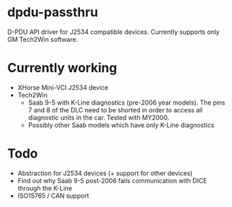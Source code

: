 # dpdu-passthru
D-PDU API driver for J2534 compatible devices. Currently supports only GM Tech2Win software.

# Currently working
* XHorse Mini-VCI J2534 device
* Tech2Win
  * Saab 9-5 with K-Line diagnostics (pre-2006 year models). The pins 7 and 8 of the DLC need to be shorted in order to access all diagnostic units in the car. Tested with MY2000.
  * Possibly other Saab models which have only K-Line diagnostics

# Todo
* Abstraction for J2534 devices (+ support for other devices)
* Find out why Saab 9-5 post-2006 fails communication with DICE through the K-Line 
* ISO15765 / CAN support
